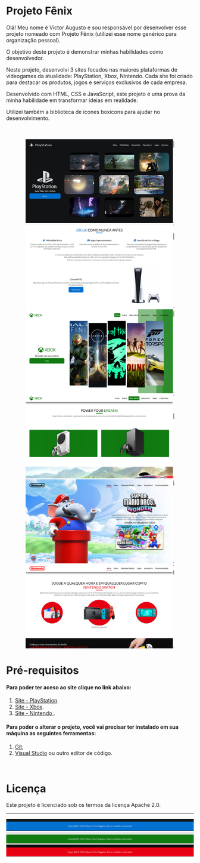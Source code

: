 # Projeto Fênix

Olá! Meu nome é Victor Augusto e sou responsável por desenvolver esse projeto nomeado com Projeto Fênix (utilizei esse nome genérico para organização pessoal).

O objetivo deste projeto é demonstrar minhas habilidades como desenvolvedor.

Neste projeto, desenvolvi 3 sites focados nas maiores plataformas de videogames da atualidade: PlayStation, Xbox, Nintendo. Cada site foi criado para destacar os produtos, jogos e serviços exclusivos de cada empresa.

Desenvolvido com HTML, CSS e JavaScript, este projeto é uma prova da minha habilidade em transformar ideias em realidade.

Utilizei também a biblioteca de ícones boxicons para ajudar no desenvolvimento.

</br>
</br>

<div align="center">
<img src="https://github.com/VictorAugustoRodriguesGomes/Projeto_Fenix/blob/main/Site%20Xbox/src/img/base/img%20do%20projeto%20para%20o%20GitHub/P1.png?raw=true" width="400"/>

<img src="https://github.com/VictorAugustoRodriguesGomes/Projeto_Fenix/blob/main/Site%20Xbox/src/img/base/img%20do%20projeto%20para%20o%20GitHub/P2.png?raw=true" width="400"/>

<img src="https://github.com/VictorAugustoRodriguesGomes/Projeto_Fenix/blob/main/Site%20Xbox/src/img/base/img%20do%20projeto%20para%20o%20GitHub/P3.png?raw=true" width="400"/>

<img src="https://github.com/VictorAugustoRodriguesGomes/Projeto_Fenix/blob/main/Site%20Xbox/src/img/base/img%20do%20projeto%20para%20o%20GitHub/P4.png?raw=true" width="400"/>

<img src="https://github.com/VictorAugustoRodriguesGomes/Projeto_Fenix/blob/main/Site%20Xbox/src/img/base/img%20do%20projeto%20para%20o%20GitHub/P5.png?raw=true" width="400"/>

<img src="https://github.com/VictorAugustoRodriguesGomes/Projeto_Fenix/blob/main/Site%20Xbox/src/img/base/img%20do%20projeto%20para%20o%20GitHub/P6.png?raw=true" width="400"/>

</div>

# Pré-requisitos
#### Para poder ter aceso ao site clique no link abaixo: 
1. [Site - PlayStation](https://projeto-fenix-playstation.netlify.app/).
1. [Site - Xbox](https://projeto-fenix-xbox.netlify.app/).
1. [Site - Nintendo ](https://projeto-fenix-nintendo.netlify.app/).
#### Para poder o alterar o projeto, você vai precisar ter instalado em sua máquina as seguintes ferramentas:
1. [Git](https://git-scm.com),
2. [Visual Studio](https://code.visualstudio.com/) ou outro editor de código.

</br>

# Licença

Este projeto é licenciado sob os termos da licença Apache 2.0.

---------

<img src="https://github.com/VictorAugustoRodriguesGomes/Projeto_Fenix/blob/main/Site%20Xbox/src/img/base/img%20do%20projeto%20para%20o%20GitHub/P9.png?raw=true"/>

<img src="https://github.com/VictorAugustoRodriguesGomes/Projeto_Fenix/blob/main/Site%20Xbox/src/img/base/img%20do%20projeto%20para%20o%20GitHub/P7.png?raw=true" />


<img src="https://github.com/VictorAugustoRodriguesGomes/Projeto_Fenix/blob/main/Site%20Xbox/src/img/base/img%20do%20projeto%20para%20o%20GitHub/P8.png?raw=true" />

